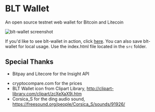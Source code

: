 # BLT Wallet

An open source testnet web wallet for Bitcoin and Litecoin

![blt-wallet screenshot](https://raw.githubusercontent.com/sereneblue/blt-wallet/master/blt-wallet.png)

If you'd like to see blt-wallet in action, click [here](https://sereneblue.github.io/blt-wallet/). You can also save blt-wallet for local usage. Use the index.html file located in the `src` folder.

## Special Thanks

* Bitpay and Litecore for the Insight API
- cryptocompare.com for the prices
- BLT Wallet icon from Clipart Library, http://clipart-library.com/clipart/zcXeXaX9i.htm
- Corsica_S for the ding audio sound, https://freesound.org/people/Corsica_S/sounds/91926/